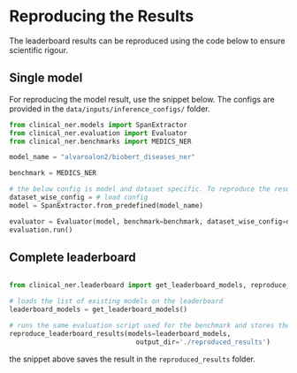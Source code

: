 # Reproducing the Results

The leaderboard results can be reproduced using the code below to ensure scientific rigour.

## Single model

For reproducing the model result, use the snippet below. The configs are provided in the `data/inputs/inference_configs/` folder.

```python
from clinical_ner.models import SpanExtractor
from clinical_ner.evaluation import Evaluator
from clinical_ner.benchmarks import MEDICS_NER

model_name = "alvaroalon2/biobert_diseases_ner"

benchmark = MEDICS_NER 

# the below config is model and dataset specific. To reproduce the results, load the config from the config folder
dataset_wise_config = # load config
model = SpanExtractor.from_predefined(model_name)

evaluator = Evaluator(model, benchmark=benchmark, dataset_wise_config=dataset_wise_config)
evaluation.run()
```

## Complete leaderboard

```python

from clinical_ner.leaderboard import get_leaderboard_models, reproduce_leaderboard_results

# loads the list of existing models on the leaderboard
leaderboard_models = get_leaderboard_models()

# runs the same evaluation script used for the benchmark and stores the results
reproduce_leaderboard_results(models=leaderboard_models,
                                output_dir='./reproduced_results')

```

the snippet above saves the result in the `reproduced_results` folder.